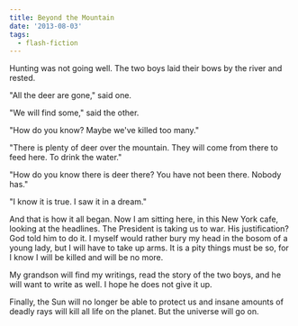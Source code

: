 ```yaml
---
title: Beyond the Mountain
date: '2013-08-03'
tags:
  - flash-fiction
---
```


Hunting was not going well. The two boys laid their bows by the river and
rested.

<!-- truncate -->

"All the deer are gone," said one.

"We will find some," said the other.

"How do you know? Maybe we've killed too many."

"There is plenty of deer over the mountain. They will come from there to feed
here. To drink the water."

"How do you know there is deer there? You have not been there. Nobody has."

"I know it is true. I saw it in a dream."

And that is how it all began. Now I am sitting here, in this New York cafe,
looking at the headlines. The President is taking us to war. His justification?
God told him to do it. I myself would rather bury my head in the bosom of a
young lady, but I will have to take up arms. It is a pity things must be so, for
I know I will be killed and will be no more.

My grandson will find my writings, read the story of the two boys, and he will
want to write as well. I hope he does not give it up.

Finally, the Sun will no longer be able to protect us and insane amounts of
deadly rays will kill all life on the planet. But the universe will go on.
